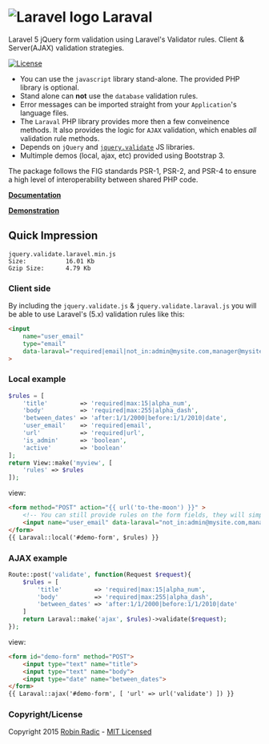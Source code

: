![Laravel logo](http://laravel.com/assets/img/laravel-logo.png)  Laraval 
========================

Laravel 5 jQuery form validation using Laravel's Validator rules. Client & Server(AJAX) validation strategies.

[![License](http://img.shields.io/badge/license-MIT-brightgreen.svg?style=flat-square)](https://tldrlegal.com/license/mit-license)

- You can use the `javascript` library stand-alone. The provided PHP library is optional.
- Stand alone can **not** use the `database` validation rules.
- Error messages can be imported straight from your `Application`'s language files. 
- The `Laraval` PHP library provides more then a few conveinence methods. It also provides the logic for `AJAX` validation, which enables *all* validation rule methods.
- Depends on `jQuery` and [`jquery.validate`](http://jqueryvalidation.org) JS libraries.
- Multimple demos (local, ajax, etc) provided using Bootstrap 3.
 
The package follows the FIG standards PSR-1, PSR-2, and PSR-4 to ensure a high level of interoperability between shared PHP code.


[**Documentation**](http://robin.radic.nl/laraval) 

[**Demonstration**](http://robin.radic.nl/laraval) 



Quick Impression
-------------

```
jquery.validate.laravel.min.js
Size:           16.01 Kb
Gzip Size:      4.79 Kb
```

### Client side


By including the `jquery.validate.js` & `jquery.validate.laraval.js` you will be able to use Laravel's (5.x) validation rules like this:

```html
<input 
    name="user_email" 
    type="email" 
    data-laraval="required|email|not_in:admin@mysite.com,manager@mysite.com"
>
```

### Local example
```php
$rules = [
    'title'         => 'required|max:15|alpha_num',
    'body'          => 'required|max:255|alpha_dash',
    'between_dates' => 'after:1/1/2000|before:1/1/2010|date',
    'user_email'    => 'required|email',
    'url'           => 'required|url',
    'is_admin'      => 'boolean',
    'active'        => 'boolean'
];
return View::make('myview', [
    'rules' => $rules
]);
```
view:
```html
<form method="POST" action="{{ url('to-the-moon') }}" >
    <!-- You can still provide rules on the form fields, they will simply extend the form rules -->
    <input name="user_email" data-laraval="not_in:admin@mysite.com,manager@mysite.com" type="email" >
</form>
{{ Laraval::local('#demo-form', $rules) }}
```

### AJAX example
```php
Route::post('validate', function(Request $request){
    $rules = [
        'title'         => 'required|max:15|alpha_num',
        'body'          => 'required|max:255|alpha_dash',
        'between_dates' => 'after:1/1/2000|before:1/1/2010|date'
    ]
    return Laraval::make('ajax', $rules)->validate($request);
});
```
view:
```html
<form id="demo-form" method="POST">
    <input type="text" name="title">
    <input type="text" name="body">
    <input type="date" name="between_dates">
</form>
{{ Laraval::ajax('#demo-form', [ 'url' => url('validate') ]) }}
```


### Copyright/License
Copyright 2015 [Robin Radic](https://github.com/RobinRadic) - [MIT Licensed](http://radic.mit-license.org) 
 
